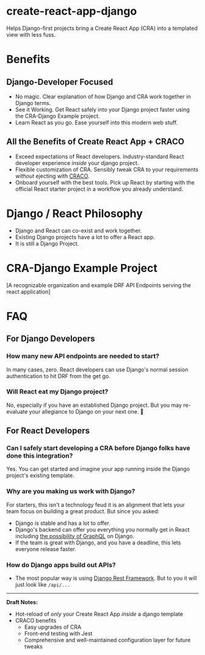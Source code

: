 # create-react-app-django

Helps Django-first projects bring a Create React App (CRA) into a templated view with less fuss.

# Benefits

## Django-Developer Focused

*   No magic. Clear explanation of how Django and CRA work together in Django terms.
*   See it Working. Get React safely into your Django project faster using the CRA-Django Example project.
*   Learn React as you go. Ease yourself into this modern web stuff.

## All the Benefits of Create React App + CRACO

*   Exceed expectations of React developers. Industry-standard React developer experience _inside_ your django project.
*   Flexible customization of CRA. Sensibly tweak CRA to your requirements _without_ ejecting with [CRACO](https://github.com/gsoft-inc/craco).
*   Onboard yourself with the best tools. Pick up React by starting with the official React starter project in a workflow you already understand.

# Django / React Philosophy

*   Django and React can co-exist and work together.
*   Existing Django projects have a lot to offer a React app.
*   It is still a Django Project.

# CRA-Django Example Project

\[A recognizable organization and example DRF API Endpoints serving the react application\]

# FAQ

## For Django Developers

### How many new API endpoints are needed to start?

In many cases, zero. React developers can use Django's normal session authentication to hit DRF from the get go.

### Will React eat my Django project?

No, especially if you have an established Django project. But you may re-evaluate your allegiance to Django on your next one. 👀

## For React Developers

### Can I safely start developing a CRA before Django folks have done this integration?

Yes. You can get started and imagine your app running inside the Django project's existing template.

### Why are you making us work with Django?

For starters, this isn't a technology feud it is an alignment that lets your team focus on building a great product. But since you asked:

*   Django is stable and has a lot to offer.
*   Django's backend can offer you everything you normally get in React including [the possibility of GraphQL](https://github.com/graphql-python/graphene-django) on Django.
*   If the team is great with Django, and you have a deadline, this lets everyone release faster.

### How do Django apps build out APIs?

*   The most popular way is using [Django Rest Framework](https://www.django-rest-framework.org/). But to you it will just look like `/api/...`

---

**Draft Notes:**

*   Hot-reload of _only_ your Create React App _inside_ a django template
*   CRACO benefits
    *   Easy upgrades of CRA
    *   Front-end testing with Jest
    *   Comprehensive and well-maintained configuration layer for future tweaks
